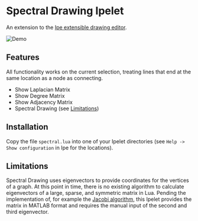 # Spectral Drawing Ipelet
An extension to the [Ipe extensible drawing editor](http://ipe.otfried.org).

![Demo](demo.gif)


## Features
All functionality works on the current selection, treating lines that end at the same location as a node as connecting.
* Show Laplacian Matrix
* Show Degree Matrix
* Show Adjacency Matrix
* Spectral Drawing (see [Limitations](#Limitations))

## Installation
Copy the file `spectral.lua` into one of your Ipelet directories (see `Help -> Show configuration` in Ipe for the locations).

## Limitations
Spectral Drawing uses eigenvectors to provide coordinates for the vertices of a graph. At this point in time, there is no existing algorithm to calculate eigenvectors of a large, sparse, and symmetric matrix in Lua. Pending the implementation of, for example the [Jacobi algorithm](https://en.wikipedia.org/wiki/Jacobi_eigenvalue_algorithm), this Ipelet provides the matrix in MATLAB format and requires the manual input of the second and third eigenvector.
